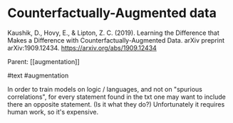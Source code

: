# Counterfactually-Augmented data

Kaushik, D., Hovy, E., & Lipton, Z. C. (2019). Learning the Difference that Makes a Difference with Counterfactually-Augmented Data. arXiv preprint arXiv:1909.12434.
https://arxiv.org/abs/1909.12434

Parent: [[augmentation]]

#text #augmentation

In order to train models on logic / languages, and not on "spurious correlations", for every statement found in the txt one may want to include there an opposite statement. (Is it what they do?) Unfortunately it requires human work, so it's expensive.